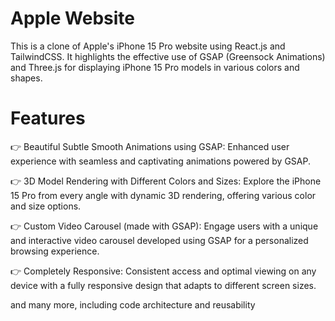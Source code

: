 # Apple Website

This is a clone of Apple's iPhone 15 Pro website using React.js and TailwindCSS. It highlights the effective use of GSAP (Greensock Animations) and Three.js for displaying iPhone 15 Pro models in various colors and shapes.

# Features

👉 Beautiful Subtle Smooth Animations using GSAP: Enhanced user experience with seamless and captivating animations powered by GSAP.

👉 3D Model Rendering with Different Colors and Sizes: Explore the iPhone 15 Pro from every angle with dynamic 3D rendering, offering various color and size options.

👉 Custom Video Carousel (made with GSAP): Engage users with a unique and interactive video carousel developed using GSAP for a personalized browsing experience.

👉 Completely Responsive: Consistent access and optimal viewing on any device with a fully responsive design that adapts to different screen sizes.

and many more, including code architecture and reusability


